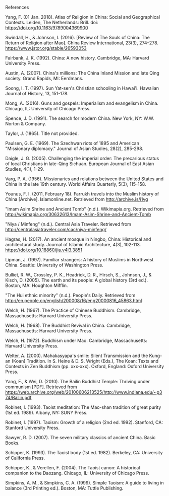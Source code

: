 References


Yang, F. (01 Jan. 2018). Atlas of Religion in China: Social and Geographical Contexts. Leiden, The Netherlands: Brill. doi: https://doi.org/10.1163/9789004369900

Swindall, H., & Johnson, I. (2016). [Review of The Souls of China: The Return of Religion after Mao]. China Review International, 23(3), 274–278. https://www.jstor.org/stable/26593053

Fairbank, J. K. (1992). China: A new history. Cambridge, MA: Harvard University Press.

Austin, A. (2007). China's millions: The China Inland Mission and late Qing society. Grand Rapids, MI: Eerdmans.

Soong, I. T. (1997). Sun Yat-sen's Christian schooling in Hawai'i. Hawaiian Journal of History, 13, 151-178.

Mong, A. (2016). Guns and gospels: Imperialism and evangelism in China. Chicago, IL: University of Chicago Press.

Spence, J. D. (1991). The search for modern China. New York, NY: W.W. Norton & Company.

Taylor, J. (1865). Title not provided.

Paulsen, G. E. (1969). The Szechwan riots of 1895 and American "Missionary diplomacy." Journal of Asian Studies, 28(2), 285-298.

Daigle, J. G. (2005). Challenging the imperial order: The precarious status of local Christians in late-Qing Sichuan. European Journal of East Asian Studies, 4(1), 1-29.

Varg, P. A. (1956). Missionaries and relations between the United States and China in the late 19th century. World Affairs Quarterly, 5(3), 115-158.

Younus, F. I. (2011, February 18). Farrukh travels into the Muslim history of China [Archive]. Islamonline.net. Retrieved from http://archive.is/i1vg

"Imam Asim Shrine and Ancient Tomb" (n.d.). Wikimapia.org. Retrieved from http://wikimapia.org/30632613/Imam-Asim-Shrine-and-Ancient-Tomb

"Niya / Minfeng" (n.d.). Central Asia Traveler. Retrieved from http://centralasiatraveler.com/cac/niya-minfeng/

Hagras, H. (2017). An ancient mosque in Ningbo, China: Historical and architectural study. Journal of Islamic Architecture, 4(3), 102-113. https://doi.org/10.18860/jia.v4i3.3851

Lipman, J. (1997). Familiar strangers: A history of Muslims in Northwest China. Seattle: University of Washington Press.

Bulliet, R. W., Crossley, P. K., Headrick, D. R., Hirsch, S., Johnson, J., & Kisch, D. (2005). The earth and its people: A global history (3rd ed.). Boston, MA: Houghton Mifflin.

"The Hui ethnic minority" (n.d.). People's Daily. Retrieved from http://en.people.cn/english/200008/16/eng20000816_45863.html

Welch, H. (1967). The Practice of Chinese Buddhism. Cambridge, Massachusetts: Harvard University Press.

Welch, H. (1968). The Buddhist Revival in China. Cambridge, Massachusetts: Harvard University Press.

Welch, H. (1972). Buddhism under Mao. Cambridge, Massachusetts: Harvard University Press.

Welter, A. (2000). Mahakasyapa's smile: Silent Transmission and the Kung-an (Koan) Tradition. In S. Heine & D. S. Wright (Eds.), The Koan: Texts and Contexts in Zen Buddhism (pp. xxx-xxx). Oxford, England: Oxford University Press.

Yang, F., & Wei, D. (2010). The Bailin Buddhist Temple: Thriving under communism [PDF]. Retrieved from https://web.archive.org/web/20100606213525/http://www.indiana.edu/~p374/Bailin.pdf

Robinet, I. (1993). Taoist meditation: The Mao-shan tradition of great purity (1st ed. 1989). Albany, NY: SUNY Press.

Robinet, I. (1997). Taoism: Growth of a religion (2nd ed. 1992). Stanford, CA: Stanford University Press.

Sawyer, R. D. (2007). The seven military classics of ancient China. Basic Books.

Schipper, K. (1993). The Taoist body (1st ed. 1982). Berkeley, CA: University of California Press.

Schipper, K., & Verellen, F. (2004). The Taoist canon: A historical companion to the Daozang. Chicago, IL: University of Chicago Press.

Simpkins, A. M., & Simpkins, C. A. (1999). Simple Taoism: A guide to living in balance (3rd Printing ed.). Boston, MA: Tuttle Publishing.
